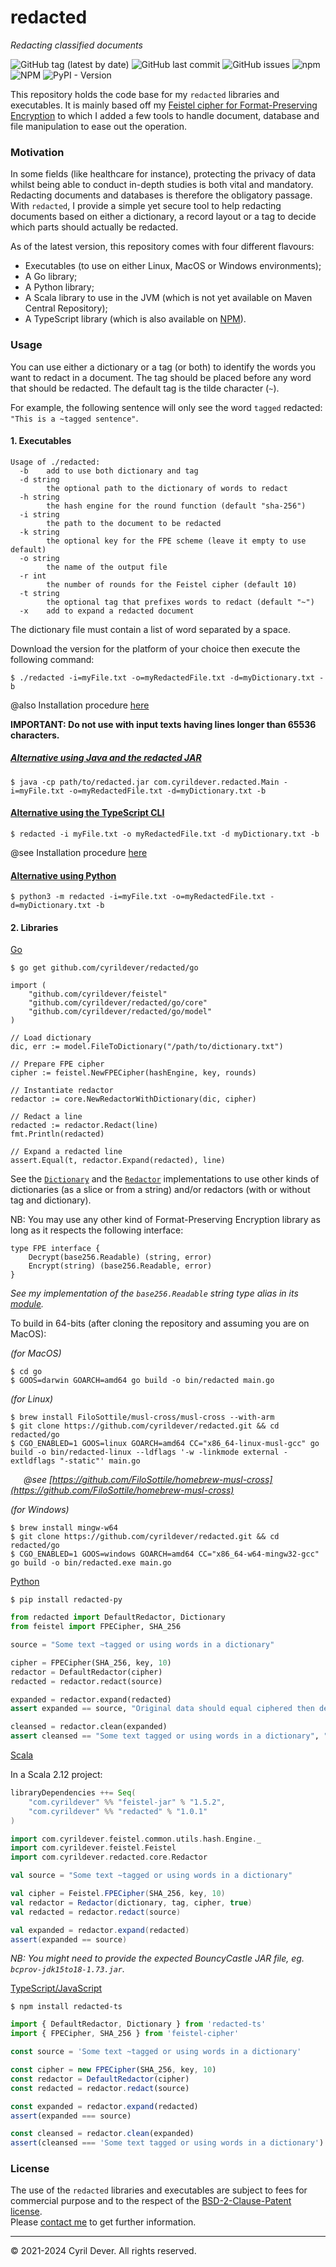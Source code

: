 # redacted
_Redacting classified documents_

![GitHub tag (latest by date)](https://img.shields.io/github/v/tag/cyrildever/redacted)
![GitHub last commit](https://img.shields.io/github/last-commit/cyrildever/redacted)
![GitHub issues](https://img.shields.io/github/issues/cyrildever/redacted)
![npm](https://img.shields.io/npm/dw/redacted-ts)
![NPM](https://img.shields.io/npm/l/redacted-ts)
![PyPI - Version](https://img.shields.io/pypi/pyversion/redacted-py)

This repository holds the code base for my `redacted` libraries and executables.
It is mainly based off my [Feistel cipher for Format-Preserving Encryption](https://github.com/cyrildever/feistel) to which I added a few tools to handle document, database and file manipulation to ease out the operation.

### Motivation

In some fields (like healthcare for instance), protecting the privacy of data whilst being able to conduct in-depth studies is both vital and mandatory. Redacting documents and databases is therefore the obligatory passage.
With `redacted`, I provide a simple yet secure tool to help redacting documents based on either a dictionary, a record layout or a tag to decide which parts should actually be redacted.

As of the latest version, this repository comes with four different flavours:
* Executables (to use on either Linux, MacOS or Windows environments);
* A Go library;
* A Python library;
* A Scala library to use in the JVM (which is not yet available on Maven Central Repository);
* A TypeScript library (which is also available on [NPM](https://www.npmjs.com/package/redacted-ts)).


### Usage

You can use either a dictionary or a tag (or both) to identify the words you want to redact in a document.
The tag should be placed before any word that should be redacted. The default tag is the tilde character (`~`).

For example, the following sentence will only see the word `tagged` redacted: `"This is a ~tagged sentence"`.

#### 1. Executables

```
Usage of ./redacted:
  -b    add to use both dictionary and tag
  -d string
        the optional path to the dictionary of words to redact
  -h string
        the hash engine for the round function (default "sha-256")
  -i string
        the path to the document to be redacted
  -k string
        the optional key for the FPE scheme (leave it empty to use default)
  -o string
        the name of the output file
  -r int
        the number of rounds for the Feistel cipher (default 10)
  -t string
        the optional tag that prefixes words to redact (default "~")
  -x    add to expand a redacted document
```
The dictionary file must contain a list of word separated by a space.

Download the version for the platform of your choice then execute the following command:
```console
$ ./redacted -i=myFile.txt -o=myRedactedFile.txt -d=myDictionary.txt -b
```

@also Installation procedure [here](go/INSTALL.md)

__IMPORTANT: Do not use with input texts having lines longer than 65536 characters.__

##### <u>Alternative using Java and the redacted JAR</u>

```console
$ java -cp path/to/redacted.jar com.cyrildever.redacted.Main -i=myFile.txt -o=myRedactedFile.txt -d=myDictionary.txt -b
```

#### <u>Alternative using the TypeScript CLI</u>

```console
$ redacted -i myFile.txt -o myRedactedFile.txt -d myDictionary.txt -b
```

@see Installation procedure [here](ts/cli/README.md)


#### <u>Alternative using Python</u>

```console
$ python3 -m redacted -i=myFile.txt -o=myRedactedFile.txt -d=myDictionary.txt -b
```

#### 2. Libraries

<u>Go</u>

```console
$ go get github.com/cyrildever/redacted/go
```

```golang
import (
    "github.com/cyrildever/feistel"
    "github.com/cyrildever/redacted/go/core"
    "github.com/cyrildever/redacted/go/model"
)

// Load dictionary
dic, err := model.FileToDictionary("/path/to/dictionary.txt")

// Prepare FPE cipher
cipher := feistel.NewFPECipher(hashEngine, key, rounds)

// Instantiate redactor
redactor := core.NewRedactorWithDictionary(dic, cipher)

// Redact a line
redacted := redactor.Redact(line)
fmt.Println(redacted)

// Expand a redacted line
assert.Equal(t, redactor.Expand(redacted), line)
```
See the [`Dictionary`](model/dictionary.go) and the [`Redactor`](core/redactor.go) implementations to use other kinds of dictionaries (as a slice or from a string) and/or redactors (with or without tag and dictionary).

NB: You may use any other kind of Format-Preserving Encryption library as long as it respects the following interface:
```golang
type FPE interface {
    Decrypt(base256.Readable) (string, error)
    Encrypt(string) (base256.Readable, error)
}
```
_See my implementation of the `base256.Readable` string type alias in its [module](https://github.com/cyrildever/feistel/common/utils/base256)._

To build in 64-bits (after cloning the repository and assuming you are on MacOS):

_(for MacOS)_
```console
$ cd go
$ GOOS=darwin GOARCH=amd64 go build -o bin/redacted main.go
```

_(for Linux)_
```console
$ brew install FiloSottile/musl-cross/musl-cross --with-arm
$ git clone https://github.com/cyrildever/redacted.git && cd redacted/go
$ CGO_ENABLED=1 GOOS=linux GOARCH=amd64 CC="x86_64-linux-musl-gcc" go build -o bin/redacted-linux --ldflags '-w -linkmode external -extldflags "-static"' main.go
```
&ensp;&ensp;&ensp;_@see [https://github.com/FiloSottile/homebrew-musl-cross](https://github.com/FiloSottile/homebrew-musl-cross)_

_(for Windows)_
```console
$ brew install mingw-w64
$ git clone https://github.com/cyrildever/redacted.git && cd redacted/go
$ CGO_ENABLED=1 GOOS=windows GOARCH=amd64 CC="x86_64-w64-mingw32-gcc" go build -o bin/redacted.exe main.go
```

<u>Python</u>

```console
$ pip install redacted-py
```

```python
from redacted import DefaultRedactor, Dictionary
from feistel import FPECipher, SHA_256

source = "Some text ~tagged or using words in a dictionary"

cipher = FPECipher(SHA_256, key, 10)
redactor = DefaultRedactor(cipher)
redacted = redactor.redact(source)

expanded = redactor.expand(redacted)
assert expanded == source, "Original data should equal ciphered then deciphered data"

cleansed = redactor.clean(expanded)
assert cleansed == "Some text tagged or using words in a dictionary", "Cleaning should remove any tag mark"
```


<u>Scala</u>

In a Scala 2.12 project:
```sbt
libraryDependencies ++= Seq(
    "com.cyrildever" %% "feistel-jar" % "1.5.2",
    "com.cyrildever" %% "redacted" % "1.0.1"
)
```

```scala
import com.cyrildever.feistel.common.utils.hash.Engine._
import com.cyrildever.feistel.Feistel
import com.cyrildever.redacted.core.Redactor

val source = "Some text ~tagged or using words in a dictionary"

val cipher = Feistel.FPECipher(SHA_256, key, 10)
val redactor = Redactor(dictionary, tag, cipher, true)
val redacted = redactor.redact(source)

val expanded = redactor.expand(redacted)
assert(expanded == source)
```

_NB: You might need to provide the expected BouncyCastle JAR file, eg. `bcprov-jdk15to18-1.73.jar`._


<u>TypeScript/JavaScript</u>

```console
$ npm install redacted-ts
```

```typescript
import { DefaultRedactor, Dictionary } from 'redacted-ts'
import { FPECipher, SHA_256 } from 'feistel-cipher'

const source = 'Some text ~tagged or using words in a dictionary'

const cipher = new FPECipher(SHA_256, key, 10)
const redactor = DefaultRedactor(cipher)
const redacted = redactor.redact(source)

const expanded = redactor.expand(redacted)
assert(expanded === source)

const cleansed = redactor.clean(expanded)
assert(cleansed === 'Some text tagged or using words in a dictionary')
```

### License

The use of the `redacted` libraries and executables are subject to fees for commercial purpose and to the respect of the [BSD-2-Clause-Patent license](LICENSE). \
Please [contact me](mailto:cdever@pep-s.com) to get further information.


<hr />
&copy; 2021-2024 Cyril Dever. All rights reserved.